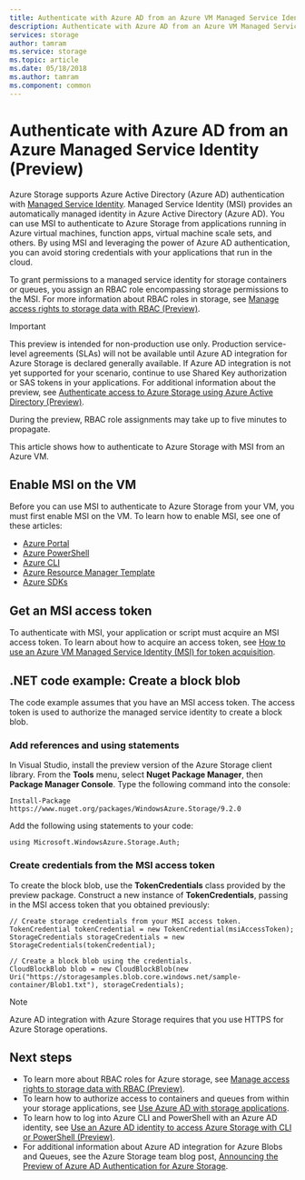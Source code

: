 ```yaml
---
title: Authenticate with Azure AD from an Azure VM Managed Service Identity (Preview) | Microsoft Docs
description: Authenticate with Azure AD from an Azure VM Managed Service Identity (Preview).
services: storage
author: tamram
ms.service: storage
ms.topic: article
ms.date: 05/18/2018
ms.author: tamram
ms.component: common
---
```


# Authenticate with Azure AD from an Azure Managed Service Identity (Preview)

Azure Storage supports Azure Active Directory (Azure AD) authentication with [Managed Service Identity](../../active-directory/managed-service-identity/overview.md). Managed Service Identity (MSI) provides an automatically managed identity in Azure Active Directory (Azure AD). You can use MSI to authenticate to Azure Storage from applications running in Azure virtual machines, function apps, virtual machine scale sets, and others. By using MSI and leveraging the power of Azure AD authentication, you can avoid storing credentials with your applications that run in the cloud.  

To grant permissions to a managed service identity for storage containers or queues, you assign an RBAC role encompassing storage permissions to the MSI. For more information about RBAC roles in storage, see [Manage access rights to storage data with RBAC (Preview)](storage-auth-aad-rbac.md). 

> [!IMPORTANT]
> This preview is intended for non-production use only. Production service-level agreements (SLAs) will not be available until Azure AD integration for Azure Storage is declared generally available. If Azure AD integration is not yet supported for your scenario, continue to use Shared Key authorization or SAS tokens in your applications. For additional information about the preview, see [Authenticate access to Azure Storage using Azure Active Directory (Preview)](storage-auth-aad.md).
>
> During the preview, RBAC role assignments may take up to five minutes to propagate.

This article shows how to authenticate to Azure Storage with MSI from an Azure VM.  

## Enable MSI on the VM

Before you can use MSI to authenticate to Azure Storage from your VM, you must first enable MSI on the VM. To learn how to enable MSI, see one of these articles:

- [Azure Portal](https://docs.microsoft.com/azure/active-directory/managed-service-identity/qs-configure-portal-windows-vm)
- [Azure PowerShell](../../active-directory/managed-service-identity/qs-configure-powershell-windows-vm.md)
- [Azure CLI](../../active-directory/managed-service-identity/qs-configure-cli-windows-vm.md)
- [Azure Resource Manager Template](../../active-directory/managed-service-identity/qs-configure-template-windows-vm.md)
- [Azure SDKs](../../active-directory/managed-service-identity/qs-configure-sdk-windows-vm.md)

## Get an MSI access token

To authenticate with MSI, your application or script must acquire an MSI access token. To learn about how to acquire an access token, see [How to use an Azure VM Managed Service Identity (MSI) for token acquisition](../../active-directory/managed-service-identity/how-to-use-vm-token.md).

## .NET code example: Create a block blob

The code example assumes that you have an MSI access token. The access token is used to authorize the managed service identity to create a block blob.

### Add references and using statements  

In Visual Studio, install the preview version of the Azure Storage client library. From the **Tools** menu, select **Nuget Package Manager**, then **Package Manager Console**. Type the following command into the console:

```
Install-Package https://www.nuget.org/packages/WindowsAzure.Storage/9.2.0  
```

Add the following using statements to your code:

```dotnet
using Microsoft.WindowsAzure.Storage.Auth;
```

### Create credentials from the MSI access token

To create the block blob, use the **TokenCredentials** class provided by the preview package. Construct a new instance of **TokenCredentials**, passing in the MSI access token that you obtained previously:

```dotnet
// Create storage credentials from your MSI access token.
TokenCredential tokenCredential = new TokenCredential(msiAccessToken);
StorageCredentials storageCredentials = new StorageCredentials(tokenCredential);

// Create a block blob using the credentials.
CloudBlockBlob blob = new CloudBlockBlob(new Uri("https://storagesamples.blob.core.windows.net/sample-container/Blob1.txt"), storageCredentials);
``` 

> [!NOTE]
> Azure AD integration with Azure Storage requires that you use HTTPS for Azure Storage operations.

## Next steps

- To learn more about RBAC roles for Azure storage, see [Manage access rights to storage data with RBAC (Preview)](storage-auth-aad-rbac.md).
- To learn how to authorize access to containers and queues from within your storage applications, see [Use Azure AD with storage applications](storage-auth-aad-app.md).
- To learn how to log into Azure CLI and PowerShell with an Azure AD identity, see [Use an Azure AD identity to access Azure Storage with CLI or PowerShell (Preview)](storage-auth-aad-script.md).
- For additional information about Azure AD integration for Azure Blobs and Queues, see the Azure Storage team blog post, [Announcing the Preview of Azure AD Authentication for Azure Storage](https://azure.microsoft.com/blog/announcing-the-preview-of-aad-authentication-for-storage/).
